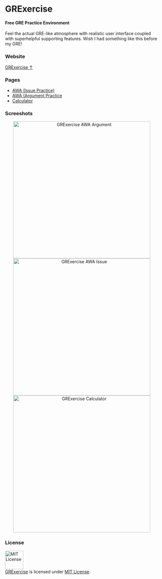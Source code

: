 # GRExercise

#### Free GRE Practice Environment

Feel the actual GRE-like atmosphere with realistic user interface coupled with superhelpful supporting features. Wish I had something like this before my GRE!

### Website

[GRExercise ↑](https://minhaskamal.github.io/GRExercise)

### Pages

- [AWA (Issue Practice)](https://minhaskamal.github.io/GRExercise/#/awa?type=issue)
- [AWA (Argument Practice](https://minhaskamal.github.io/GRExercise/#/awa?type=argument)
- [Calculator](https://minhaskamal.github.io/GRExercise/#/calculator)

### Screeshots

<div align="center">
  <img src="https://user-images.githubusercontent.com/5456665/96076616-91ad3980-0ecf-11eb-927f-695ef79f07e3.PNG" alt="GRExercise AWA Argument" width="450px" height=auto/>
  <img src="https://user-images.githubusercontent.com/5456665/96076488-4430cc80-0ecf-11eb-910d-8f335c330c47.PNG" alt="GRExercise AWA Issue" width="450px" height=auto/>
  <img src="https://user-images.githubusercontent.com/5456665/96076493-45fa9000-0ecf-11eb-9e61-0cb52246ca95.PNG" alt="GRExercise Calculator" width="450px" height=auto/>
</div>

### License
<a rel="license" href="https://opensource.org/licenses/MIT"><img alt="MIT License" src="https://cloud.githubusercontent.com/assets/5456665/18950087/fbe0681a-865f-11e6-9552-e59d038d5913.png" width="60em" height=auto/></a><br/><a href="https://github.com/MinhasKamal/GRExercise">GRExercise</a> is licensed under <a rel="license" href="https://opensource.org/licenses/MIT">MIT License</a>.
